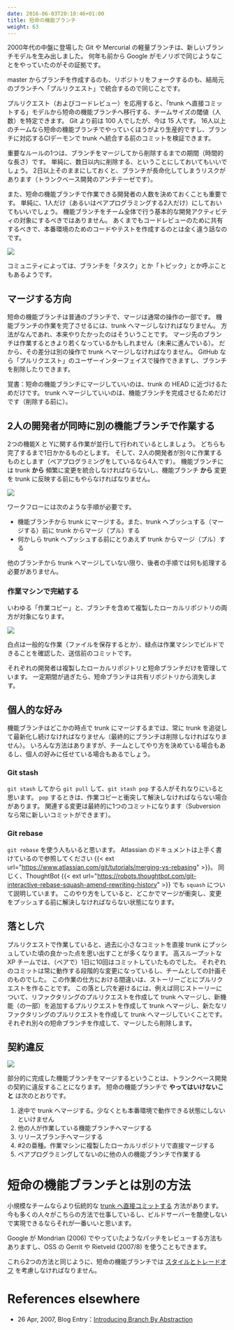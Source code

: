 ```yaml
---
date: 2016-06-03T20:10:46+01:00
title: 短命の機能ブランチ
weight: 63
---
```


<!-- sdfsdfsd -->

<!-- This branching model was facilitated with the advent of very lightweight branching that came with Git and Mercurial
in the mid-2000's, though there is evidence that Google were effectively doing the same in their Monorepo for some years before. -->
2000年代の中盤に登場した Git や Mercurial の軽量ブランチは、新しいブランチモデルを生み出しました。
何年も前から Google がモノリポで同じようなことをやっていたのがその証拠です。

<!-- Either as branching directly off master, or in a fork of the whole repository. These branches are destined to come
back as "pull requests" into the master/trunk. -->
master からブランチを作成するのも、リポジトリをフォークするのも、結局元のブランチへ「プルリクエスト」で統合するので同じことです。


<!-- wrweresd -->

<!-- With the Pull Request (and code review) advance, the cut-off point for team sizes that graduated from "direct to the trunk" to short lived feature branches moved lower.
While it was up to 100 before Git's lightweight branching, it is now up to 15 people. With 16 or more, the team is more
productive with short-lived feature branches, and corresponding CI daemons verifying those in advance of
commits landing in the trunk.  -->
プルリクエスト（およびコードレビュー）を応用すると、「trunk へ直接コミットする」モデルから短命の機能ブランチへ移行する、チームサイズの閾値（人数）を特定できます。
Git より前は 100 人でしたが、今は 15 人です。
16人以上のチームなら短命の機能ブランチでやっていくほうがより生産的ですし、ブランチに対応するCIデーモンで trunk へ統合する前のコミットを検証できます。

<!-- One key rule is the length of life of the branch before it gets merged and deleted. Simply put, the branch
should only last a couple of days. Any longer than two
days, and there is a risk of the branch becoming a long-lived feature branch (the antithesis of trunk-based development). -->
重要なルールの1つは、ブランチをマージしてから削除するまでの期間（時間的な長さ）です。
単純に、数日以内に削除する、ということにしておいてもいいでしょう。
2日以上そのままにしておくと、ブランチが長命化してしまうリスクがあります（トランクベース開発のアンチテーゼです）。

<!-- sdwerfhfsdfsd -->

<!-- Another key rule is how many developers are allowed congregate on a short-lived feature branch. Another simple answer:
the developer count should stay at one (or two if pair-programming). These short-lived feature branches are not shared
within a team for general development activity. They may be shared for the purposes of code review, but that is entirely
different to writing production code and tests. -->
また、短命の機能ブランチで作業できる開発者の人数を決めておくことも重要です。
単純に、1人だけ（あるいはペアプログラミングする2人だけ）にしておいてもいいでしょう。
機能ブランチをチーム全体で行う基本的な開発アクティビティの対象にするべきではありません。
あくまでもコードレビューのために共有するべきで、本番環境のためのコードやテストを作成するのとは全く違う話なのです。

<!-- hrhykj -->

![](/5-min-overview/trunk_pr.png)

<!-- Sometimes the community calls these 'task' or 'topic' branches, instead of long-lived feature branch. -->
コミュニティによっては、ブランチを「タスク」とか「トピック」とか呼ぶこともあるようです。

## マージする方向

<!-- Short-lived feature branches are real branches and merge is a first class concept. In the run up to completing work
on the short-lived feature branch, you will need to bring it up to date with master (trunk). That is an effective
merge whichever way you do it. Look at the branch at this moment, it may appear to be much younger than it was
before that operation. The changes have to now go back to master (trunk) in another merge operation. In GitHub, for
'pull requests' (or equivalent in other platforms), the user interface may handle that last merged back for you, and even
go as far as to delete the short-lived feature branch. -->
短命の機能ブランチは普通のブランチで、マージは通常の操作の一部です。
機能ブランチの作業を完了させるには、trunk へマージしなければなりません。
方法がなんであれ、本来やりたかったのはそういうことです。
マージ先のブランチは作業するときより若くなっているかもしれません（未来に進んでいる）。
だから、その差分は別の操作で trunk へマージしなければなりません。
GitHub なら「プルリクエスト」のユーザーインターフェイスで操作できますし、ブランチを削除したりできます。

<!-- rteghfhj -->

<!-- To recap: merges to the short-lived feature branch are allowed to bring it closer to HEAD of master (trunk). Merges
to master (trunk) are allowed only as part of closing out the short-lived feature branch (and just before deleting it). -->
覚書：短命の機能ブランチにマージしていいのは、trunk の HEAD に近づけるためだけです。
trunk へマージしていいのは、機能ブランチを完成させるためだけです（削除する前に）。

<!-- rteyyrt -->

## 2人の開発者が同時に別の機能ブランチで作業する

<!-- Say two features are being worked on concurrently: features X and Y. Both will take a day to complete, and two developers are
working independently on them. Or four developers if pair-programming is that team's way.  The reality of the merge back to
master/trunk, before the deletion of the short-lived feature branch, is that the a merge of changes **from** master/trunk
is often needed, before the merge **to** master/trunk. -->
2つの機能X と Yに関する作業が並行して行われているとしましょう。
どちらも完了するまで1日かかるものとします。
そして、2人の開発者が別々に作業するものとします（ペアプログラミングをしているなら4人です）。
機能ブランチには trunk **から** 頻繁に変更を統合しなければならないし、機能ブランチ **から** 変更を trunk に反映する前にもやらなければなりません。

![](slfb_pull-push.png)

<!-- Workflows include: -->
ワークフローには次のような手順が必要です。

<!-- * Attempt to merge to master/trunk and if that's blocked do a merge/pull from master/trunk before attempting the push again.
* Do a speculative merge/pull from master/trunk before attempting any push to master/trunk. -->
* 機能ブランチから trunk にマージする。また、trunk へプッシュする（マージする）前に trunk からマージ（プル）する
* 何かしら trunk へプッシュする前にとりあえず trunk からマージ（プル）する

<!-- dwewrerg -->

<!-- The latter leaves no trace if there's nothing to merge in from the other branch. -->
他のブランチから trunk へマージしていない限り、後者の手順では何も処理する必要がありません。

### 作業マシンで完結する

<!-- Really though Developers work on their own workstations. That is both for their "working copy" as well as their local Git clones complete with branches: -->
いわゆる「作業コピー」と、ブランチを含めて複製したローカルリポジトリの両方が対象になります。

![](slfb_working-copy.png)

<!-- fhtytrerwe -->

<!-- The white dots are just general development work (save files from the IDE), and the green dot is the same but validated by a local  build that passes and a maybe a local commit. -->
白点は一般的な作業（ファイルを保存するとか）、緑点は作業マシンでビルドできることを確認した、送信前のコミットです。

<!-- While each developer works, they maintain a local clone of the master/trunk and their own short-lived feature branch only.
Indeed for a period of time, their short-lived feature branch may not yet exist in the shared origin repo. -->
それぞれの開発者は複製したローカルリポジトリと短命ブランチだけを管理しています。
一定期間が過ぎたら、短命ブランチは共有リポジトリから消失します。

<!-- qetgrth -->

## 個人的な好み

<!-- At some point, the short-lived feature branch has to be brought right up to date with master (trunk) in a merge
operation before the result being merged back to trunk (and the branch deleted). There are a number of approaches
for this, and while teams may have a policy, some teams leave it to personal preference for the developer.  -->
機能ブランチはどこかの時点で trunk にマージするまでは、常に trunk を追従して最新化し続けなければなりません（最終的にブランチは削除しなければなりません）。
いろんな方法はありますが、チームとしてやり方を決めている場合もあるし、個人の好みに任せている場合もあるでしょう。

### Git stash

<!-- Some people do `git stash` before `git pull` before `git stash pop`. There's a chance that when you `pop` your
working copy may be in a merge clash situation that has to be resolved before you progress. This way will always
result in your change being a single commit, at the HEAD of the branch (as Subversion would always do). -->
`git stash` してから `git pull` して、`git stash pop` する人がそれなりにいると思います。
`pop` するときは、作業コピーと衝突して解決しなければならない場合があります。
関連する変更は最終的に1つのコミットになります（Subversion なら常に新しいコミットができます）。

<!-- werregg -->

### Git rebase

<!-- Some people do `git rebase`. Refer to a well written Atlassian document on this {{< ext url="https://www.atlassian.com/git/tutorials/merging-vs-rebasing" >}} as well as one from ThoughtBot {{< ext url="https://robots.thoughtbot.com/git-interactive-rebase-squash-amend-rewriting-history" >}} that talks about `squash` too.  Even with this model,
you may encounter a merge clash, and have to resolve that locally before you can push the result anywhere, or do
further merges (to master hopefully). -->
`git rebase` を使う人もいると思います。
Atlassian のドキュメントは上手く書けているので参照してください {{< ext url="https://www.atlassian.com/git/tutorials/merging-vs-rebasing" >}}。
同じく、ThoughtBot {{< ext url="https://robots.thoughtbot.com/git-interactive-rebase-squash-amend-rewriting-history" >}} でも `squash` について説明しています。
このやり方をしていると、どこかでマージが衝突し、変更をプッシュする前に解決しなければならない状態になります。

<!-- wqwedsfsg -->

## 落とし穴

<!-- Working towards a pull request can sometimes make you look past the power of streaming a series of small commits into trunk for
the benefit of all. High-throughput XP teams from the end of the 90's onward would stream tens of commits a day (per pair) 
into the trunk. Each commit would be an incremental step forward and able to go live as is, were the team to change plans
to do so.  A mistake in thinking for this way of working, is one pull-request for one Agile story/card (and no more). Getting 
out of that mind trap would be to practice (say) a pull-request for refactoring and see that integrated/merged into the trunk,
then a pull-request for a piece of new functionality (and integrated into trunk), then perhaps another refactoring (trunk 
integrated again). And for those three pull-requests they shared the same Story/card association, but perhaps had different 
short-lived branch names - each of which was deleted after merge/integration. -->
プルリクエストで作業していると、過去に小さなコミットを直接 trunk にプッシュしていた頃の良かった点を思い出すことが多くなります。
高スループットな XP チームでは、（ペアで）1日に10回はコミットしていたものでした。
それぞれのコミットは常に動作する段階的な変更になっているし、チームとしての計画そのものでした。
この作業の仕方における間違いは、ストーリーごとにプルリクエストを作ることです。
この落とし穴を避けるには、例えば同じストーリーについて、リファクタリングのプルリクエストを作成して trunk へマージし、新機能（の一部）を追加するプルリクエストを作成して trunk へマージし、新たなリファクタリングのプルリクエストを作成して trunk へマージしていくことです。
それぞれ別々の短命ブランチを作成して、マージしたら削除します。

## 契約違反

![](slfb_bad_sharing.png)

<!-- If you merged the part-complete short-lived feature branches to anywhere else, then you have broken the
contract of trunk-based development. For short-lived feature branches, these are **not** allowed: -->
部分的に完成した機能ブランチをマージするということは、トランクベース開発の契約に違反することになります。
短命の機能ブランチで **やってはいけないこと** は次のとおりです。

<!-- dgytjffdd -->

<!-- 1. intermediate merges to master (trunk) - at least where the commit was not able to go live on its own
2. merges (intermediate or not) to other people's short-lived feature branches
3. merges (intermediate or not) to any release branches (if you have them)
4. variations of #2 that are direct from/to the developers clone on their workstation
5. other developers joining you on your short-lived feature branches - at least who are not your pair-programming partner. -->
1. 途中で trunk へマージする。少なくとも本番環境で動作できる状態にしないといけません
2. 他の人が作業している機能ブランチへマージする
3. リリースブランチへマージする
4. #2の亜種。作業マシンに複製したローカルリポジトリで直接マージする
5. ペアプログラミングしてないのに他の人の機能ブランチで作業する

# 短命の機能ブランチとは別の方法

<!-- qweqwgtht -->

<!-- There is a more traditional alternative for smaller teams:
[Committing straight to the trunk](/committing-straight-to-the-trunk/). Many people still prefer this way of working, and if the whole team can do it without blowing up the build server, then great job team. -->
小規模なチームならより伝統的な [trunk へ直接コミットする](/committing-straight-to-the-trunk/) 方法があります。
今も多くの人々がこちらの方法で仕事しているし、ビルドサーバーを酷使しないで実現できるならそれが一番いいと思います。

<!-- There is also the patch-review way of working that was outlined in Google's use of Mondrian (2006), and consequentially delivered for non-Google teams with open source tools Gerrit and Rietveld (2007/8).  -->
Google が Mondrian (2006) でやっていたようなパッチをレビューする方法もありますし、OSS の Gerrit や Rietveld (2007/8) を使うこともできます。

<!-- These two alternatives, as well as short-lived feature branches are compared in [Styles and Trade-offs](/styles/).  -->
これら2つの方法と同じように、短命の機能ブランチでは [スタイルとトレードオフ](/styles/) を考慮しなければなりません。

# References elsewhere

<!-- <a id="showHideRefs" href="javascript:toggleRefs();">show references</a>

<div>
    <table style="border: 0; box-shadow: none">
        <tr>
            <td style="padding: 2px" valign="top">26 Apr, 2007, Blog Entry</td>
        </tr>
        <tr>
            <td style="border-top: 0px; padding: 2px" valign="top"><a href="https://paulhammant.com/blog/branch_by_abstraction.html">Introducing Branch By Abstraction</a></td>
        </tr>
    </table>
</div>
 -->
- 26 Apr, 2007, Blog Entry：[Introducing Branch By Abstraction](https://paulhammant.com/blog/branch_by_abstraction.html)
